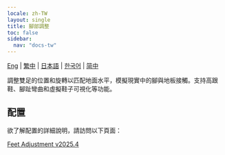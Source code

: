 ```yaml
---
locale: zh-TW
layout: single
title: 腳部調整
toc: false
sidebar:
  nav: "docs-tw"
---
```

[Eng](/dancexr/features/feet_adjustment) | [繁中](/tw/dancexr/features/feet_adjustment) | [日本語](/jp/dancexr/features/feet_adjustment) | [한국어](/kr/dancexr/features/feet_adjustment) | [简中](/zh/dancexr/features/feet_adjustment)

調整雙足的位置和旋轉以匹配地面水平，模擬現實中的腳與地板接觸。支持高跟鞋、腳趾彎曲和虛擬鞋子可視化等功能。

## 配置

欲了解配置的詳細說明，請訪問以下頁面：

[Feet Adjustment v2025.4](/dancexr/menu/2025.4/actor/feet_adjustment)